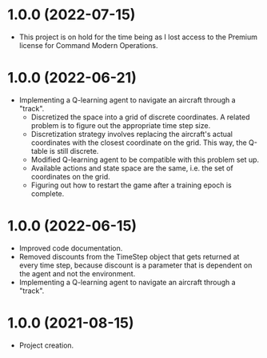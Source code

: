 <a name="1.0.0"></a>
# 1.0.0 (2022-07-15)
- This project is on hold for the time being as I lost access to the Premium license for Command Modern Operations.

<a name="1.0.0"></a>
# 1.0.0 (2022-06-21)
- Implementing a Q-learning agent to navigate an aircraft through a "track".
    - Discretized the space into a grid of discrete coordinates. A related problem is to figure out the appropriate time step size.
    - Discretization strategy involves replacing the aircraft's actual coordinates with the closest coordinate on the grid. This way, the Q-table is still discrete.
    - Modified Q-learning agent to be compatible with this problem set up.
    - Available actions and state space are the same, i.e. the set of coordinates on the grid.
    - Figuring out how to restart the game after a training epoch is complete.

<a name="1.0.0"></a>
# 1.0.0 (2022-06-15)
- Improved code documentation.
- Removed discounts from the TimeStep object that gets returned at every time step, because discount is a parameter that is dependent on the agent and not the environment.
- Implementing a Q-learning agent to navigate an aircraft through a "track".

<a name="1.0.0"></a>
# 1.0.0 (2021-08-15)
- Project creation.
